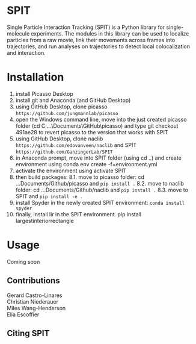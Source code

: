 # SPIT
Single Particle Interaction Tracking (SPIT) is a Python library for single-molecule experiments. The modules in this library can be used to localize particles from a raw movie, link their movements across frames into trajectories, and run analyses on trajectories to detect local colocalization and interaction.

# Installation
1. install Picasso Desktop
2. install git and Anaconda (and GitHub Desktop)
3. using GitHub Desktop, clone picasso `https://github.com/jungmannlab/picasso`
4. open the Windows command line, move into the just created picasso folder (cd C:\...\Documents\GitHub\picasso) and type git checkout 491ae28 to revert picasso to the version that works with SPIT
5. using GitHub Desktop, clone naclib `https://github.com/edovanveen/naclib` and SPIT `https://github.com/GanzingerLab/SPIT`
6. in Anaconda prompt, move into SPIT folder (using cd ..) and create environment using conda env create -f=environment.yml
7. activate the environment using activate SPIT
8. then build packages:
	8.1. move to picasso folder: cd ...Documents/Github/picasso and `pip install .`
	8.2. move to naclib folder: cd ...Documents/Github/naclib and `pip install .`
	8.3. move to SPIT and `pip install -e .`
9. install Spyder in the newly created SPIT environment: `conda install spyder`
10. finally, install lir in the SPIT environment. pip install largestinteriorrectangle



# Usage
Coming soon

## Contributions
Gerard Castro-Linares</br> 
Christian Niederauer</br>
Miles Wang-Henderson</br>
Elia Escoffier

## Citing SPIT

